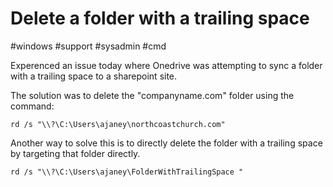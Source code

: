 # Delete a folder with a trailing space
#windows #support #sysadmin #cmd

Experenced an issue today where Onedrive was attempting to sync a folder with a trailing space to a sharepoint site. 

The solution was to delete the "companyname.com" folder using the command:

```
rd /s "\\?\C:\Users\ajaney\northcoastchurch.com"
```

Another way to solve this is to directly delete the folder with a trailing space by targeting that folder directly. 

```
rd /s "\\?\C:\Users\ajaney\FolderWithTrailingSpace "
```